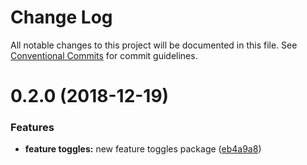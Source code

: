 # Change Log

All notable changes to this project will be documented in this file.
See [Conventional Commits](https://conventionalcommits.org) for commit guidelines.

# 0.2.0 (2018-12-19)


### Features

* **feature toggles:** new feature toggles package ([eb4a9a8](https://github.com/BlazeUI/blaze/commit/eb4a9a8))

